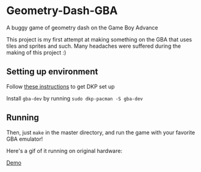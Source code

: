 # Geometry-Dash-GBA
A buggy game of geometry dash on the Game Boy Advance

This project is my first attempt at making something on the GBA that uses tiles and sprites and such. Many headaches were suffered during the making of this project :)

## Setting up environment

Follow [these instructions](https://devkitpro.org/wiki/devkitPro_pacman) to get DKP set up

Install ```gba-dev``` by running ```sudo dkp-pacman -S gba-dev```

## Running

Then, just ```make``` in the master directory, and run the game with your favorite GBA emulator!

Here's a gif of it running on original hardware:

[Demo](https://gifyu.com/image/cQRv)
